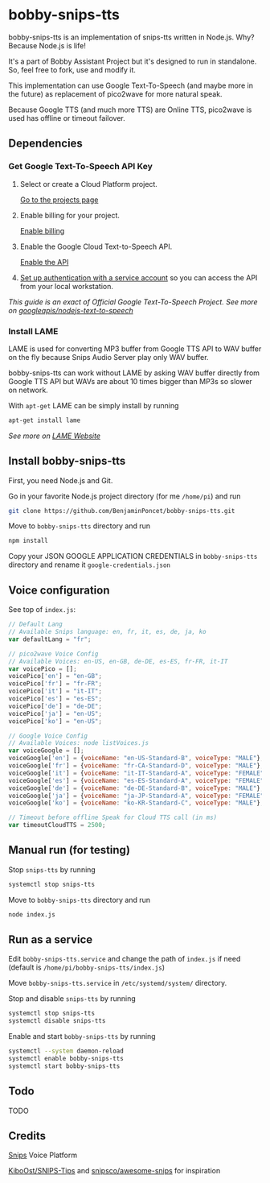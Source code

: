 # bobby-snips-tts

bobby-snips-tts is an implementation of snips-tts written in Node.js. Why? Because Node.js is life!

It's a part of Bobby Assistant Project but it's designed to run in standalone. So, feel free to fork, use and modify it.

This implementation can use Google Text-To-Speech (and maybe more in the future) as replacement of pico2wave for more natural speak.

Because Google TTS (and much more TTS) are Online TTS, pico2wave is used has offline or timeout failover.

## Dependencies

### Get Google Text-To-Speech API Key

1.  Select or create a Cloud Platform project.

    [Go to the projects page][projects]

1.  Enable billing for your project.

    [Enable billing][billing]

1.  Enable the Google Cloud Text-to-Speech API.

    [Enable the API][enable_api]

1.  [Set up authentication with a service account][auth] so you can access the
    API from your local workstation.

*This guide is an exact of Official Google Text-To-Speech Project. See more on [googleapis/nodejs-text-to-speech][tts_project]*

[projects]: https://console.cloud.google.com/project
[billing]: https://support.google.com/cloud/answer/6293499#enable-billing
[enable_api]: https://console.cloud.google.com/flows/enableapi?apiid=texttospeech.googleapis.com
[auth]: https://cloud.google.com/docs/authentication/getting-started
[tts_project]: https://github.com/googleapis/nodejs-text-to-speech

### Install LAME

LAME is used for converting MP3 buffer from Google TTS API to WAV buffer on the fly because Snips Audio Server play only WAV buffer.

bobby-snips-tts can work without LAME by asking WAV buffer directly from Google TTS API but WAVs are about 10 times bigger than MP3s so slower on network.

With `apt-get` LAME can be simply install by running
```bash
apt-get install lame
```
*See more on [LAME Website][lame_website]*

[lame_website]: http://lame.sourceforge.net

## Install bobby-snips-tts

First, you need Node.js and Git.

Go in your favorite Node.js project directory (for me `/home/pi`) and run
```bash
git clone https://github.com/BenjaminPoncet/bobby-snips-tts.git
```
Move to `bobby-snips-tts` directory and run
```bash
npm install
```
Copy your JSON GOOGLE APPLICATION CREDENTIALS in `bobby-snips-tts` directory and rename it `google-credentials.json`

## Voice configuration

See top of `index.js`:
```javascript
// Default Lang
// Available Snips language: en, fr, it, es, de, ja, ko
var defaultLang = "fr";

// pico2wave Voice Config
// Available Voices: en-US, en-GB, de-DE, es-ES, fr-FR, it-IT
var voicePico = [];
voicePico['en'] = "en-GB";
voicePico['fr'] = "fr-FR";
voicePico['it'] = "it-IT";
voicePico['es'] = "es-ES";
voicePico['de'] = "de-DE";
voicePico['ja'] = "en-US";
voicePico['ko'] = "en-US";

// Google Voice Config
// Available Voices: node listVoices.js
var voiceGoogle = [];
voiceGoogle['en'] = {voiceName: "en-US-Standard-B", voiceType: "MALE"};
voiceGoogle['fr'] = {voiceName: "fr-CA-Standard-D", voiceType: "MALE"};
voiceGoogle['it'] = {voiceName: "it-IT-Standard-A", voiceType: "FEMALE"};
voiceGoogle['es'] = {voiceName: "es-ES-Standard-A", voiceType: "FEMALE"};
voiceGoogle['de'] = {voiceName: "de-DE-Standard-B", voiceType: "MALE"};
voiceGoogle['ja'] = {voiceName: "ja-JP-Standard-A", voiceType: "FEMALE"};
voiceGoogle['ko'] = {voiceName: "ko-KR-Standard-C", voiceType: "MALE"};

// Timeout before offline Speak for Cloud TTS call (in ms)
var timeoutCloudTTS = 2500;
```

## Manual run (for testing)

Stop `snips-tts` by running
```bash
systemctl stop snips-tts
```
Move to `bobby-snips-tts` directory and run
```bash
node index.js
```

## Run as a service

Edit `bobby-snips-tts.service` and change the path of `index.js` if need (default is `/home/pi/bobby-snips-tts/index.js`)

Move `bobby-snips-tts.service` in `/etc/systemd/system/` directory.

Stop and disable `snips-tts` by running
```bash
systemctl stop snips-tts
systemctl disable snips-tts
```
Enable and start `bobby-snips-tts` by running
```bash
systemctl --system daemon-reload
systemctl enable bobby-snips-tts
systemctl start bobby-snips-tts
```

## Todo

TODO

## Credits

[Snips][snips] Voice Platform

[KiboOst/SNIPS-Tips][tips1] and [snipsco/awesome-snips][tips2] for inspiration

[snips]: https://snips.ai
[tips1]: https://github.com/KiboOst/SNIPS-Tips
[tips2]: https://github.com/snipsco/awesome-snips


